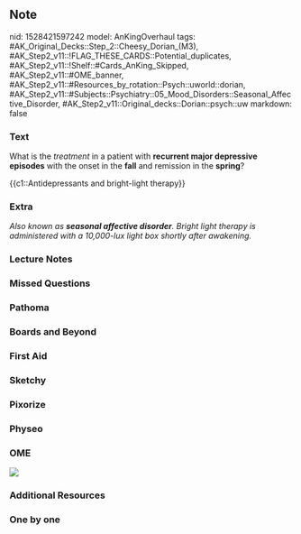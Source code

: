 ## Note
nid: 1528421597242
model: AnKingOverhaul
tags: #AK_Original_Decks::Step_2::Cheesy_Dorian_(M3), #AK_Step2_v11::!FLAG_THESE_CARDS::Potential_duplicates, #AK_Step2_v11::!Shelf::#Cards_AnKing_Skipped, #AK_Step2_v11::#OME_banner, #AK_Step2_v11::#Resources_by_rotation::Psych::uworld::dorian, #AK_Step2_v11::#Subjects::Psychiatry::05_Mood_Disorders::Seasonal_Affective_Disorder, #AK_Step2_v11::Original_decks::Dorian::psych::uw
markdown: false

### Text
What is the <i>treatment</i> in a patient with <b>recurrent major
depressive episodes</b> with the onset in the <b>fall</b> and
remission in the <b>spring</b>?
<div>
  {{c1::Antidepressants and bright-light therapy}}
</div>

### Extra
<div>
  <i>Also known as <b>seasonal affective disorder</b>. Bright light
  therapy is administered with a 10,000-lux light box shortly after
  awakening.</i>
</div>

### Lecture Notes


### Missed Questions


### Pathoma


### Boards and Beyond


### First Aid


### Sketchy


### Pixorize


### Physeo


### OME
<div class="ome-widget">
  <a href="https://onlinemeded.org?ref=anki"><img src=
  "_OME_AnkiFlashcards_General_7.png"></a>
</div>

### Additional Resources


### One by one

